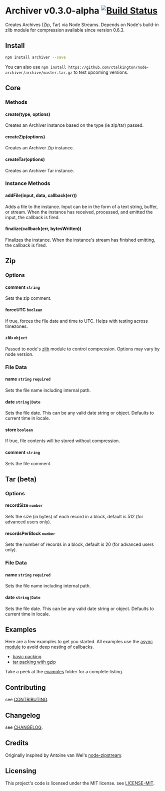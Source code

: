 # Archiver v0.3.0-alpha [![Build Status](https://secure.travis-ci.org/ctalkington/node-archiver.png?branch=master)](http://travis-ci.org/ctalkington/node-archiver)

Creates Archives (Zip, Tar) via Node Streams. Depends on Node's build-in zlib module for compression available since version 0.6.3.

## Install

```bash
npm install archiver --save
```

You can also use `npm install https://github.com/ctalkington/node-archiver/archive/master.tar.gz` to test upcoming versions.

## Core

### Methods

#### create(type, options)

Creates an Archiver instance based on the type (ie zip/tar) passed.

#### createZip(options)

Creates an Archiver Zip instance.

#### createTar(options)

Creates an Archiver Tar instance.

### Instance Methods

#### addFile(input, data, callback(err))

Adds a file to the instance. Input can be in the form of a text string, buffer, or stream. When the instance has received, processed, and emitted the input, the callback is fired.

#### finalize(callback(err, bytesWritten))

Finalizes the instance. When the instance's stream has finished emitting, the callback is fired.

## Zip

### Options

#### comment `string`

Sets the zip comment.

#### forceUTC `boolean`

If true, forces the file date and time to UTC. Helps with testing across timezones.

#### zlib `object`

Passed to node's [zlib](http://nodejs.org/api/zlib.html#zlib_options) module to control compression. Options may vary by node version.

### File Data

#### name `string` `required`

Sets the file name including internal path.

#### date `string|Date`

Sets the file date. This can be any valid date string or object. Defaults to current time in locale.

#### store `boolean`

If true, file contents will be stored without compression.

#### comment `string`

Sets the file comment.

## Tar (beta)

### Options

#### recordSize `number`

Sets the size (in bytes) of each record in a block, default is 512 (for advanced users only).

#### recordsPerBlock `number`

Sets the number of records in a block, default is 20 (for advanced users only).

### File Data

#### name `string` `required`

Sets the file name including internal path.

#### date `string|Date`

Sets the file date. This can be any valid date string or object. Defaults to current time in locale.

## Examples

Here are a few examples to get you started. All examples use the [async module](https://github.com/caolan/async) to avoid deep nesting of callbacks.

* [basic packing](https://github.com/ctalkington/node-archiver/blob/master/examples/pack.js)
* [tar packing with gzip](https://github.com/ctalkington/node-archiver/blob/master/examples/pack-tgz.js)

Take a peek at the [examples](https://github.com/ctalkington/node-archiver/blob/master/examples) folder for a complete listing.

## Contributing

see [CONTRIBUTING](https://github.com/ctalkington/node-archiver/blob/master/CONTRIBUTING.md).

## Changelog

see [CHANGELOG](https://github.com/ctalkington/node-archiver/blob/master/CHANGELOG).

## Credits

Originally inspired by Antoine van Wel's [node-zipstream](https://github.com/wellawaretech/node-zipstream).

## Licensing

This project's code is licensed under the MIT license. see [LICENSE-MIT](https://github.com/ctalkington/node-archiver/blob/master/LICENSE-MIT).